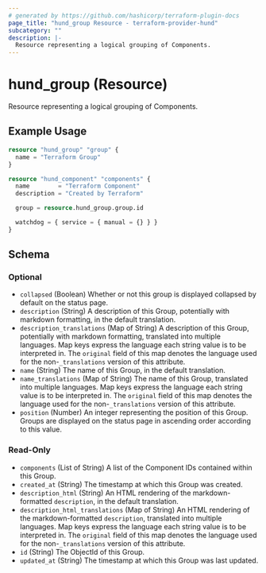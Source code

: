 ```yaml
---
# generated by https://github.com/hashicorp/terraform-plugin-docs
page_title: "hund_group Resource - terraform-provider-hund"
subcategory: ""
description: |-
  Resource representing a logical grouping of Components.
---
```


# hund_group (Resource)

Resource representing a logical grouping of Components.

## Example Usage

```terraform
resource "hund_group" "group" {
  name = "Terraform Group"
}

resource "hund_component" "components" {
  name        = "Terraform Component"
  description = "Created by Terraform"

  group = resource.hund_group.group.id

  watchdog = { service = { manual = {} } }
}
```

<!-- schema generated by tfplugindocs -->
## Schema

### Optional

- `collapsed` (Boolean) Whether or not this group is displayed collapsed by default on the status page.
- `description` (String) A description of this Group, potentially with markdown formatting, in the default translation.
- `description_translations` (Map of String) A description of this Group, potentially with markdown formatting, translated into multiple languages. Map keys express the language each string value is to be interpreted in. The `original` field of this map denotes the language used for the non-`_translations` version of this attribute.
- `name` (String) The name of this Group, in the default translation.
- `name_translations` (Map of String) The name of this Group, translated into multiple languages. Map keys express the language each string value is to be interpreted in. The `original` field of this map denotes the language used for the non-`_translations` version of this attribute.
- `position` (Number) An integer representing the position of this Group. Groups are displayed on the status page in ascending order according to this value.

### Read-Only

- `components` (List of String) A list of the Component IDs contained within this Group.
- `created_at` (String) The timestamp at which this Group was created.
- `description_html` (String) An HTML rendering of the markdown-formatted `description`, in the default translation.
- `description_html_translations` (Map of String) An HTML rendering of the markdown-formatted `description`, translated into multiple languages. Map keys express the language each string value is to be interpreted in. The `original` field of this map denotes the language used for the non-`_translations` version of this attribute.
- `id` (String) The ObjectId of this Group.
- `updated_at` (String) The timestamp at which this Group was last updated.
